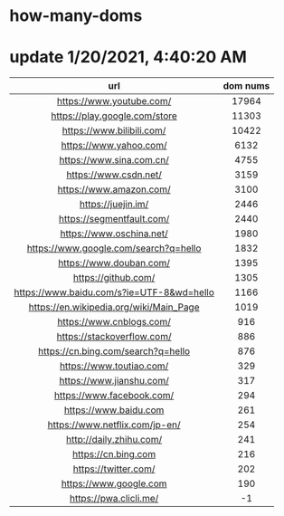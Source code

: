 # how-many-doms

# update 1/20/2021, 4:40:20 AM

url | dom nums
:-: | :-:
https://www.youtube.com/ | 17964
https://play.google.com/store | 11303
https://www.bilibili.com/ | 10422
https://www.yahoo.com/ | 6132
https://www.sina.com.cn/ | 4755
https://www.csdn.net/ | 3159
https://www.amazon.com/ | 3100
https://juejin.im/ | 2446
https://segmentfault.com/ | 2440
https://www.oschina.net/ | 1980
https://www.google.com/search?q=hello | 1832
https://www.douban.com/ | 1395
https://github.com/ | 1305
https://www.baidu.com/s?ie=UTF-8&wd=hello | 1166
https://en.wikipedia.org/wiki/Main_Page | 1019
https://www.cnblogs.com/ | 916
https://stackoverflow.com/ | 886
https://cn.bing.com/search?q=hello | 876
https://www.toutiao.com/ | 329
https://www.jianshu.com/ | 317
https://www.facebook.com/ | 294
https://www.baidu.com | 261
https://www.netflix.com/jp-en/ | 254
http://daily.zhihu.com/ | 241
https://cn.bing.com | 216
https://twitter.com/ | 202
https://www.google.com | 190
https://pwa.clicli.me/ | -1
